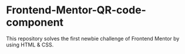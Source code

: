 # Frontend-Mentor-QR-code-component
This repository solves the first newbie challenge of Frontend Mentor by using HTML &amp; CSS.
